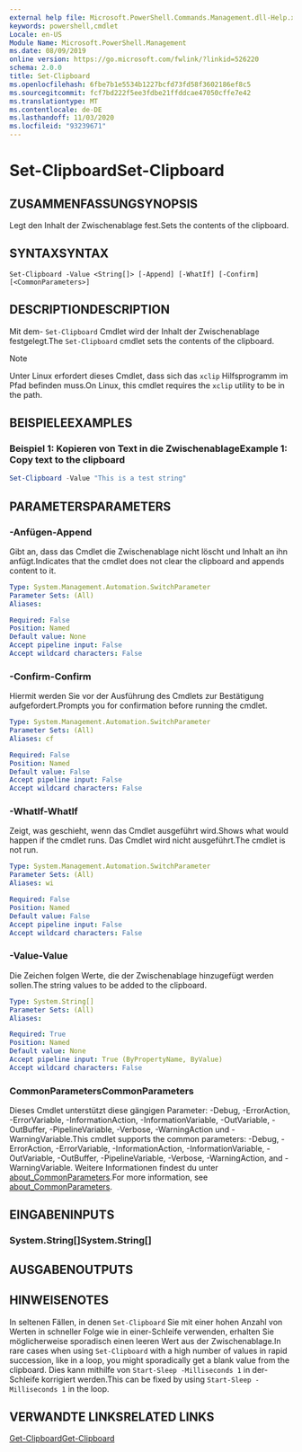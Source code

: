 ```yaml
---
external help file: Microsoft.PowerShell.Commands.Management.dll-Help.xml
keywords: powershell,cmdlet
Locale: en-US
Module Name: Microsoft.PowerShell.Management
ms.date: 08/09/2019
online version: https://go.microsoft.com/fwlink/?linkid=526220
schema: 2.0.0
title: Set-Clipboard
ms.openlocfilehash: 6fbe7b1e5534b1227bcfd73fd58f3602186ef8c5
ms.sourcegitcommit: fcf7bd222f5ee3fdbe21ffddcae47050cffe7e42
ms.translationtype: MT
ms.contentlocale: de-DE
ms.lasthandoff: 11/03/2020
ms.locfileid: "93239671"
---
```

# <span data-ttu-id="23862-103">Set-Clipboard</span><span class="sxs-lookup"><span data-stu-id="23862-103">Set-Clipboard</span></span>

## <span data-ttu-id="23862-104">ZUSAMMENFASSUNG</span><span class="sxs-lookup"><span data-stu-id="23862-104">SYNOPSIS</span></span>
<span data-ttu-id="23862-105">Legt den Inhalt der Zwischenablage fest.</span><span class="sxs-lookup"><span data-stu-id="23862-105">Sets the contents of the clipboard.</span></span>

## <span data-ttu-id="23862-106">SYNTAX</span><span class="sxs-lookup"><span data-stu-id="23862-106">SYNTAX</span></span>

```
Set-Clipboard -Value <String[]> [-Append] [-WhatIf] [-Confirm] [<CommonParameters>]
```

## <span data-ttu-id="23862-107">DESCRIPTION</span><span class="sxs-lookup"><span data-stu-id="23862-107">DESCRIPTION</span></span>

<span data-ttu-id="23862-108">Mit dem- `Set-Clipboard` Cmdlet wird der Inhalt der Zwischenablage festgelegt.</span><span class="sxs-lookup"><span data-stu-id="23862-108">The `Set-Clipboard` cmdlet sets the contents of the clipboard.</span></span>

> [!NOTE]
> <span data-ttu-id="23862-109">Unter Linux erfordert dieses Cmdlet, dass sich das `xclip` Hilfsprogramm im Pfad befinden muss.</span><span class="sxs-lookup"><span data-stu-id="23862-109">On Linux, this cmdlet requires the `xclip` utility to be in the path.</span></span>

## <span data-ttu-id="23862-110">BEISPIELE</span><span class="sxs-lookup"><span data-stu-id="23862-110">EXAMPLES</span></span>

### <span data-ttu-id="23862-111">Beispiel 1: Kopieren von Text in die Zwischenablage</span><span class="sxs-lookup"><span data-stu-id="23862-111">Example 1: Copy text to the clipboard</span></span>

```powershell
Set-Clipboard -Value "This is a test string"
```

## <span data-ttu-id="23862-112">PARAMETERS</span><span class="sxs-lookup"><span data-stu-id="23862-112">PARAMETERS</span></span>

### <span data-ttu-id="23862-113">-Anfügen</span><span class="sxs-lookup"><span data-stu-id="23862-113">-Append</span></span>

<span data-ttu-id="23862-114">Gibt an, dass das Cmdlet die Zwischenablage nicht löscht und Inhalt an ihn anfügt.</span><span class="sxs-lookup"><span data-stu-id="23862-114">Indicates that the cmdlet does not clear the clipboard and appends content to it.</span></span>

```yaml
Type: System.Management.Automation.SwitchParameter
Parameter Sets: (All)
Aliases:

Required: False
Position: Named
Default value: None
Accept pipeline input: False
Accept wildcard characters: False
```

### <span data-ttu-id="23862-115">-Confirm</span><span class="sxs-lookup"><span data-stu-id="23862-115">-Confirm</span></span>

<span data-ttu-id="23862-116">Hiermit werden Sie vor der Ausführung des Cmdlets zur Bestätigung aufgefordert.</span><span class="sxs-lookup"><span data-stu-id="23862-116">Prompts you for confirmation before running the cmdlet.</span></span>

```yaml
Type: System.Management.Automation.SwitchParameter
Parameter Sets: (All)
Aliases: cf

Required: False
Position: Named
Default value: False
Accept pipeline input: False
Accept wildcard characters: False
```

### <span data-ttu-id="23862-117">-WhatIf</span><span class="sxs-lookup"><span data-stu-id="23862-117">-WhatIf</span></span>

<span data-ttu-id="23862-118">Zeigt, was geschieht, wenn das Cmdlet ausgeführt wird.</span><span class="sxs-lookup"><span data-stu-id="23862-118">Shows what would happen if the cmdlet runs.</span></span> <span data-ttu-id="23862-119">Das Cmdlet wird nicht ausgeführt.</span><span class="sxs-lookup"><span data-stu-id="23862-119">The cmdlet is not run.</span></span>

```yaml
Type: System.Management.Automation.SwitchParameter
Parameter Sets: (All)
Aliases: wi

Required: False
Position: Named
Default value: False
Accept pipeline input: False
Accept wildcard characters: False
```

### <span data-ttu-id="23862-120">-Value</span><span class="sxs-lookup"><span data-stu-id="23862-120">-Value</span></span>

<span data-ttu-id="23862-121">Die Zeichen folgen Werte, die der Zwischenablage hinzugefügt werden sollen.</span><span class="sxs-lookup"><span data-stu-id="23862-121">The string values to be added to the clipboard.</span></span>

```yaml
Type: System.String[]
Parameter Sets: (All)
Aliases:

Required: True
Position: Named
Default value: None
Accept pipeline input: True (ByPropertyName, ByValue)
Accept wildcard characters: False
```

### <span data-ttu-id="23862-122">CommonParameters</span><span class="sxs-lookup"><span data-stu-id="23862-122">CommonParameters</span></span>

<span data-ttu-id="23862-123">Dieses Cmdlet unterstützt diese gängigen Parameter: -Debug, -ErrorAction, -ErrorVariable, -InformationAction, -InformationVariable, -OutVariable, -OutBuffer, -PipelineVariable, -Verbose, -WarningAction und -WarningVariable.</span><span class="sxs-lookup"><span data-stu-id="23862-123">This cmdlet supports the common parameters: -Debug, -ErrorAction, -ErrorVariable, -InformationAction, -InformationVariable, -OutVariable, -OutBuffer, -PipelineVariable, -Verbose, -WarningAction, and -WarningVariable.</span></span> <span data-ttu-id="23862-124">Weitere Informationen findest du unter [about_CommonParameters](https://go.microsoft.com/fwlink/?LinkID=113216).</span><span class="sxs-lookup"><span data-stu-id="23862-124">For more information, see [about_CommonParameters](https://go.microsoft.com/fwlink/?LinkID=113216).</span></span>

## <span data-ttu-id="23862-125">EINGABEN</span><span class="sxs-lookup"><span data-stu-id="23862-125">INPUTS</span></span>

### <span data-ttu-id="23862-126">System.String[]</span><span class="sxs-lookup"><span data-stu-id="23862-126">System.String[]</span></span>

## <span data-ttu-id="23862-127">AUSGABEN</span><span class="sxs-lookup"><span data-stu-id="23862-127">OUTPUTS</span></span>

## <span data-ttu-id="23862-128">HINWEISE</span><span class="sxs-lookup"><span data-stu-id="23862-128">NOTES</span></span>

<span data-ttu-id="23862-129">In seltenen Fällen, in denen `Set-Clipboard` Sie mit einer hohen Anzahl von Werten in schneller Folge wie in einer-Schleife verwenden, erhalten Sie möglicherweise sporadisch einen leeren Wert aus der Zwischenablage.</span><span class="sxs-lookup"><span data-stu-id="23862-129">In rare cases when using `Set-Clipboard` with a high number of values in rapid succession, like in a loop, you might sporadically get a blank value from the clipboard.</span></span> <span data-ttu-id="23862-130">Dies kann mithilfe von `Start-Sleep -Milliseconds 1` in der-Schleife korrigiert werden.</span><span class="sxs-lookup"><span data-stu-id="23862-130">This can be fixed by using `Start-Sleep -Milliseconds 1` in the loop.</span></span>

## <span data-ttu-id="23862-131">VERWANDTE LINKS</span><span class="sxs-lookup"><span data-stu-id="23862-131">RELATED LINKS</span></span>

[<span data-ttu-id="23862-132">Get-Clipboard</span><span class="sxs-lookup"><span data-stu-id="23862-132">Get-Clipboard</span></span>](Get-Clipboard.md)
